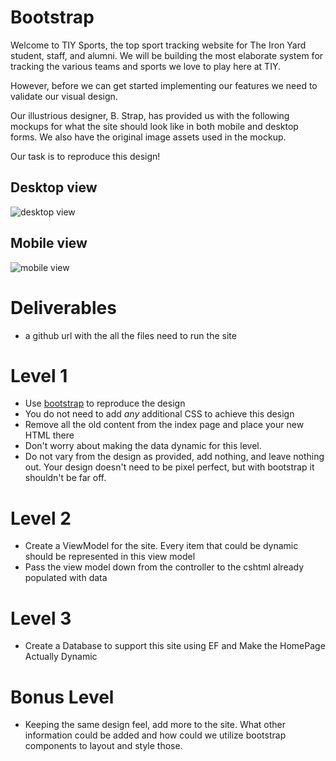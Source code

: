
# Bootstrap

Welcome to TIY Sports, the top sport tracking website for The Iron Yard student, staff, and alumni. We will be building the most elaborate system for tracking the various teams and sports we love to play here at TIY.

However, before we can get started implementing our features we need to validate our visual design.

Our illustrious designer, B. Strap, has provided us with the following mockups for what the site should look like in both mobile and desktop forms. We also have the original image assets used in the mockup.

Our task is to reproduce this design!

## Desktop view

![desktop view](desktop.png)

## Mobile view

![mobile view](mobile.png)


# Deliverables
- a github url with the all the files need to run the site

# Level 1

- Use [bootstrap](http://getbootstrap.com) to reproduce the design
- You do not need to add *any* additional CSS to achieve this design
- Remove all the old content from the index page and place your new HTML there
- Don't worry about making the data dynamic for this level. 
- Do not vary from the design as provided, add nothing, and leave nothing out. Your design doesn't need to be pixel perfect, but with bootstrap it shouldn't be far off.


# Level 2

- Create a ViewModel for the site. Every item that could be dynamic should be represented in this view model
- Pass the view model down from the controller to the cshtml already populated with data

# Level 3
 - Create a Database to support this site using EF and  Make the HomePage Actually Dynamic


# Bonus Level

- Keeping the same design feel, add more to the site. What other information could be added and how could we utilize bootstrap components to layout and style those.
